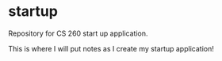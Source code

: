 # startup
Repository for CS 260 start up application.

This is where I will put notes as I create my startup application!
